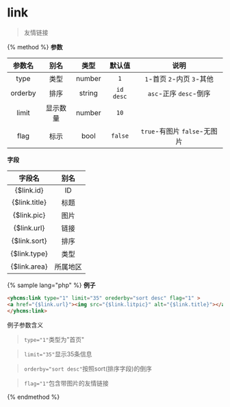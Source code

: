 # link

> 友情链接

{% method %}
**参数**

|参数名|别名|类型|默认值|说明|
|:----:|:--:|:--:|:----:|:--:|
|type|类型|number|`1`|`1`-首页 `2`-内页 `3`-其他|
|orderby|排序|string|`id desc`|`asc`-正序 `desc`-倒序|
|limit|显示数量|number|`10`||
|flag|标示|bool|`false`|`true`-有图片 `false`-无图片|

**字段**

|字段名|别名|
|:----:|:--:|
|{$link.id}|ID|
|{$link.title}|标题|
|{$link.pic}|图片|
|{$link.url}|链接|
|{$link.sort}|排序|
|{$link.type}|类型|
|{$link.area}|所属地区|

{% sample lang="php" %}
**例子**

```html
<yhcms:link type="1" limit="35" orederby="sort desc" flag="1" >
<a href="{$link.url}"><img src="{$link.litpic}" alt="{$link.title}"></a>
</yhcms:link>
```

例子参数含义

>`type="1"`类型为"首页"

>`limit="35"`显示35条信息

>`orderby="sort desc"`按照sort(排序字段)的倒序

>`flag="1"`包含带图片的友情链接

{% endmethod %}
